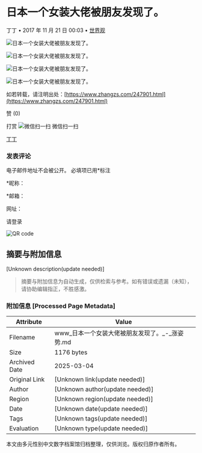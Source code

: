 # 日本一个女装大佬被朋友发现了。

丁丁 • 2017 年 11 月 21 日 00:03 • [世界观](https://www.zhangzs.com/category/boundless)

![日本一个女装大佬被朋友发现了。](https://www.zhangzs.com/wp-content/uploads/2017/11/160306Wbd.jpg)

![日本一个女装大佬被朋友发现了。](https://www.zhangzs.com/wp-content/uploads/2017/11/160306UdF.jpg)

![日本一个女装大佬被朋友发现了。](https://www.zhangzs.com/wp-content/uploads/2017/11/160307mL7.jpg)

![日本一个女装大佬被朋友发现了。](https://www.zhangzs.com/wp-content/uploads/2017/11/160307o5X.jpg)

如若转载，请注明出处：[https://www.zhangzs.com/247901.html](https://www.zhangzs.com/247901.html)

赞 (0)

打赏  ![微信扫一扫](https://www.zhangzs.com/wp-content/uploads/2020/05/2020050915544542.jpg) 微信扫一扫

[丁丁](https://www.zhangzs.com/profile/tingting)

### 发表评论

电子邮件地址不会被公开。 必填项已用*标注

\*昵称：

\*邮箱：

网址： 

请登录

![QR code](https://www.zhangzs.com/wp-content/uploads/2020/05/2020050915553747.jpg)
<!-- tcd_original_link https://www.zhangzs.com/247901.html -->


## 摘要与附加信息

<!-- tcd_abstract -->
[Unknown description(update needed)]
<!-- tcd_abstract_end -->

> 摘要与附加信息为自动生成，仅供检索与参考。如有错误或遗漏（未知），请协助编辑指正，不胜感激。

### 附加信息 [Processed Page Metadata]

| Attribute       | Value                                  |
|-----------------|----------------------------------------|
| Filename        | www_日本一个女装大佬被朋友发现了。_-_涨姿势.md                             |
| Size            | 1176 bytes                           |
| Archived Date   | 2025-03-04                             |
| Original Link   | [Unknown link(update needed)]                       |
| Author          | [Unknown author(update needed)]                               |
| Region          | [Unknown region(update needed)]                               |
| Date            | [Unknown date(update needed)]                                 |
| Tags            | [Unknown tags(update needed)]                                 |
| Evaluation            | [Unknown type(update needed)]                                 |
<!-- tcd_table_end -->

本文由多元性别中文数字档案馆归档整理，仅供浏览。版权归原作者所有。
